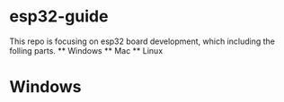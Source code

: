 # esp32-guide
This repo is focusing on esp32 board development, which including the folling parts.
  ** Windows
  ** Mac
  ** Linux

# Windows 
